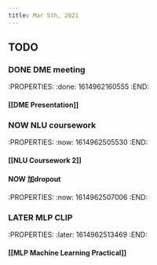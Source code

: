 ```yaml
---
title: Mar 5th, 2021
---
```


## TODO
### DONE DME meeting
:PROPERTIES:
:done: 1614962160555
:END:
#### [[DME Presentation]]
### NOW NLU coursework
:PROPERTIES:
:now: 1614962505530
:END:
#### [[NLU Coursework 2]]
#### NOW 加dropout
:PROPERTIES:
:now: 1614962507006
:END:
####
### LATER MLP CLIP
:PROPERTIES:
:later: 1614962513469
:END:
#### [[MLP Machine Learning Practical]]
###
